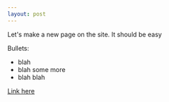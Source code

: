 ```yaml
---
layout: post
---
```


Let's make a new page on the site.  It should be easy

Bullets:
 - blah
 - blah some more
 - blah blah
 
 <a href="http://www.reportlab.com/">Link here</a>
 
 
